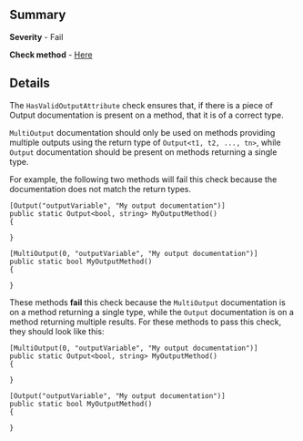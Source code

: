 ## Summary

**Severity** - Fail

**Check method** - [Here](https://github.com/BHoM/Test_Toolkit/blob/master/CodeComplianceTest_Engine/Query/Checks/HasValidOutputAttribute.cs)

## Details

The `HasValidOutputAttribute` check ensures that, if there is a piece of Output documentation is present on a method, that it is of a correct type.

`MultiOutput` documentation should only be used on methods providing multiple outputs using the return type of `Output<t1, t2, ..., tn>`, while `Output` documentation should be present on methods returning a single type.

For example, the following two methods will fail this check because the documentation does not match the return types.

```
[Output("outputVariable", "My output documentation")]
public static Output<bool, string> MyOutputMethod()
{

}
```

```
[MultiOutput(0, "outputVariable", "My output documentation")]
public static bool MyOutputMethod()
{

}
```

These methods **fail** this check because the `MultiOutput` documentation is on a method returning a single type, while the `Output` documentation is on a method returning multiple results. For these methods to pass this check, they should look like this:

```
[MultiOutput(0, "outputVariable", "My output documentation")]
public static Output<bool, string> MyOutputMethod()
{

}
```

```
[Output("outputVariable", "My output documentation")]
public static bool MyOutputMethod()
{

}
```